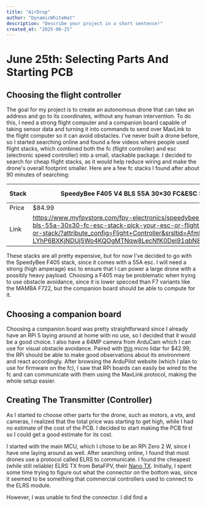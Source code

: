 ```yaml
---
title: "AirDrop"
author: "DynamicWhiteHat"
description: "Describe your project in a short sentence!"
created_at: "2025-06-25"
---
```


# June 25th: Selecting Parts And Starting PCB

## Choosing the flight controller

The goal for my project is to create an autonomous drone that can take an address and go to its coordinates, without any human intervention. To do this, I need a strong flight computer and a companion board
capable of taking sensor data and turning it into commands to send over MavLink to the flight computer so it can avoid obstacles. I've never built a drone before, so I started searching online and found a few videos
where people used flight stacks, which combined both the fc (flight controller) and esc (electronic speed controller) into a small, stackable package. I decided to search for cheap flight stacks, as it would help
reduce wiring and make the drone's overall footprint smaller. Here are a few fc stacks I found after about 90 minutes of searching:

| Stack | SpeedyBee F405 V4 BLS 55A 30×30 FC&ESC Stack                                                                                                                                                                                                      | MAMBA MK4 F722 APP 55A ESC                                                                        | MAMBA MK4 F722 MINI F40 40A ESC                                            |
|-------|---------------------------------------------------------------------------------------------------------------------------------------------------------------------------------------------------------------------------------------------------|---------------------------------------------------------------------------------------------------|----------------------------------------------------------------------------|
| Price | $84.99                                                                                                                                                                                                                                            | $98.99                                                                                            | $85.99                                                                     |
| Link  | https://www.myfpvstore.com/fpv-electronics/speedybee-f405-v4-bls-55a-30x30-fc-esc-stack-pick-your-esc-or-flight-controller-or-stack/?attribute_config=Flight+Controller&srsltid=AfmBOorgCc-LYhP6BXKjNDUj5Wo4KQOgMTNqw8LecNfK0Dei91qbN8SLbX0&gQT=1 | https://www.diatone.us/collections/mamba-stack/products/mb-mk4-f722-app-fc?variant=39828008337495 | https://www.diatone.us/products/mb-mk4-f722-mini-fc?variant=39800999444567 |

These stacks are all pretty expensive, but for now I've decided to go with the SpeedyBee F405 stack, since it comes with a 55A esc. I will need a strong (high amperage) esc to ensure that I can power a large 
drone with a possibly heavy payload. Choosing a F405 may be problematic when trying to use obstacle avoidance, since it is lower specced than F7 variants like the MAMBA F722, but the companion board should be able to
compute for it.

## Choosing a companion board

Choosing a companion board was pretty straightforward since I already have an RPi 5 laying around at home with no use, so I decided that it would be a good choice. I also have a 64MP camera from ArduCam which I can use
for visual obstacle avoidance. Paired with [this](https://www.amazon.com/MakerFocus-Single-Point-Ranging-Pixhawk-Compatible/dp/B075V5TZRY/) micro lidar for $42.99, the RPi should be able to make good observations about
its environment and react accordingly. After browsing the ArduPilot website (which I plan to use for firmware on the fc), I saw that RPi boards can easily be wired to the fc and can communicate with them using the MavLink
protocol, making the whole setup easier.

## Creating The Transmitter (Controller)

As I started to choose other parts for the drone, such as motors, a vtx, and cameras, I realized that the total price was starting to get high, while I had no estimate of the cost of the PCB. I decided to start making
the PCB first so I could get a good estimate for its cost.

I started with the main MCU, which I chose to be an RPi Zero 2 W, since I have one laying around as well. After searching online, I found that most drones use a protocol called ELRS to communicate. I found the cheapest
(while still reliable) ELRS TX from BetaFPV, their [Nano TX](https://betafpv.com/products/elrs-nano-tx-module?variant=39416993382534). Initially, I spent some time trying to figure out what the connector on the bottom
was, since it seemed to be something that commercial controllers used to connect to the ELRS module. 



However, I was unable to find the connector. I did find a 
